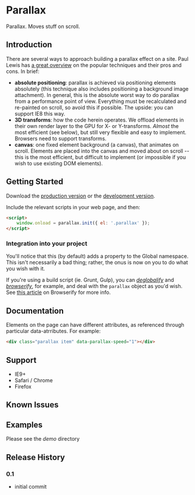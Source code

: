 # Parallax

Parallax. Moves stuff on scroll.

## Introduction

There are several ways to approach building a parallax effect on a site. Paul Lewis has <a href="http://www.html5rocks.com/en/tutorials/speed/parallax/">a great overview</a> on the popular techniques and their
pros and cons. In brief:

- **absolute positioning**: parallax is achieved via positioning elements absolutely (this technique also includes
	positioning a background image attachment). In general, this is the absolute worst way to do parallax from a
	performance point of view. Everything must be recalculated and re-painted on scroll, so avoid this if possible. The
	upside: you can support IE8 this way.
- **3D transforms**: how the code herein operates. We offload elements in their own render layer to the GPU for X- or
	Y-transforms. _Almost_ the most efficient (see below), but still very flexible and easy to implement. Browsers need
	to support transforms.
- **canvas**: one fixed element background (a canvas), that animates on scroll. Elements are placed into the canvas and
	moved about on scroll -- this is the most efficient, but difficult to implement (or impossible if you wish to use
	existing DOM elements).

## Getting Started
Download the [production version][min] or the [development version][max].

[min]: https://github.com/apathetic/parallax/blob/master/dist/parallax.min.js
[max]: https://github.com/apathetic/parallax/blob/master/src/parallax.js

Include the relevant scripts in your web page, and then:

```html
<script>
	window.onload = parallax.init({ el: '.parallax' });
</script>
```

### Integration into your project
You'll notice that this (by default) adds a property to the Global namespace. This isn't necessarily a bad thing;
rather, the onus is now on you to do what you wish with it.

If you're using a build script (ie. Grunt, Gulp), you can [_deglobalify_][deglobalify] and [_browserify_][browserify],
for example, and deal with the ```parallax``` object as you'd wish. See [this article][article] on Browserify for more
info.

[deglobalify]: https://www.npmjs.org/package/deglobalify
[browserify]: https://www.npmjs.org/package/grunt-browserify
[article]: http://dontkry.com/posts/code/browserify-and-the-universal-module-definition.html


## Documentation
Elements on the page can have different attributes, as referenced through particular data-atrributes. For example:

```html
<div class="parallax item" data-parallax-speed="1"></div>
```


## Support
* IE9+
* Safari / Chrome
* Firefox

## Known Issues

## Examples

Please see the _demo_ directory

## Release History


### 0.1
* initial commit
